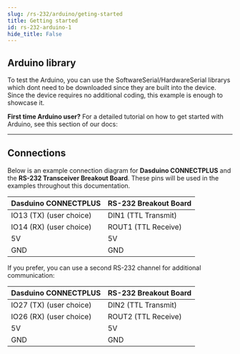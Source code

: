 ```yaml
---
slug: /rs-232/arduino/geting-started 
title: Getting started
id: rs-232-arduino-1 
hide_title: False
---
```


## Arduino library

To test the Arduino, you can use the SoftwareSerial/HardwareSerial librarys which dont need to be downloaded since they are built into the device. Since the device requires no additional coding, this example is enough to showcase it.

<InfoBox>

**First time Arduino user?** For a detailed tutorial on how to get started with Arduino, see this section of our docs:

<QuickLink  
  title="Getting started with Arduino"  
  description="A full, comprehensive tutorial on how to fully set up and upload code for the first time on an Arduino board, from scratch!"  
  url="#"  
/>  

</InfoBox>

---

## Connections

Below is an example connection diagram for **Dasduino CONNECTPLUS** and the **RS-232 Transceiver Breakout Board**. These pins will be used in the examples throughout this documentation.

| **Dasduino CONNECTPLUS** | **RS-232 Breakout Board** |
| ------------------------ | ------------------------- |
| IO13 (TX) (user choice)  | DIN1 (TTL Transmit)       |
| IO14 (RX) (user choice)  | ROUT1 (TTL Receive)       |
| 5V                       | 5V                        |
| GND                      | GND                       |

<InfoBox>

If you prefer, you can use a second RS-232 channel for additional communication:

| **Dasduino CONNECTPLUS** | **RS-232 Breakout Board** |
| ------------------------ | ------------------------- |
| IO27 (TX) (user choice)  | DIN2 (TTL Transmit)       |
| IO26 (RX)  (user choice) | ROUT2 (TTL Receive)       |
| 5V                       | 5V                        |
| GND                      | GND                       |

</InfoBox>
